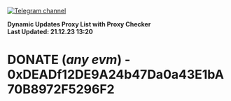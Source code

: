 [![Telegram channel](https://img.shields.io/endpoint?url=https://runkit.io/damiankrawczyk/telegram-badge/branches/master?url=https://t.me/n4z4v0d)](https://t.me/n4z4v0d) 

**Dynamic Updates Proxy List with Proxy Checker**  
**Last Updated: 21.12.23 13:20**

# DONATE (_any evm_) - 0xDEADf12DE9A24b47Da0a43E1bA70B8972F5296F2
